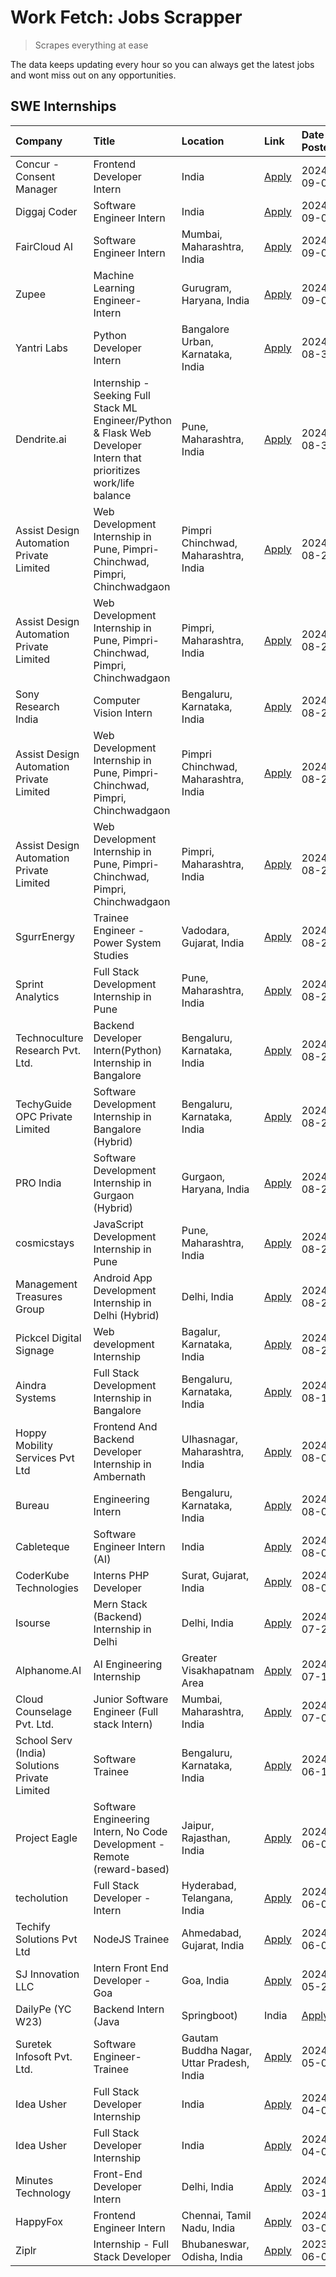 # Work Fetch: Jobs Scrapper
> Scrapes everything at ease

The data keeps updating every hour so you can always get the latest jobs and wont miss out on any opportunities.

## SWE Internships
<!--START_SECTION:workfetch-->
| Company                                       | Title                                                                                                              | Location                                  | Link                                                                                                                                                                                                                                                                                                                              | Date Posted   |
|:----------------------------------------------|:-------------------------------------------------------------------------------------------------------------------|:------------------------------------------|:----------------------------------------------------------------------------------------------------------------------------------------------------------------------------------------------------------------------------------------------------------------------------------------------------------------------------------|:--------------|
| Concur - Consent Manager                      | Frontend Developer Intern                                                                                          | India                                     | [Apply](https://in.linkedin.com/jobs/view/frontend-developer-intern-at-concur-consent-manager-4016878382?position=40&pageNum=0&refId=xNL%2FnWyzH%2BuhYnYXmuyZPA%3D%3D&trackingId=UDGl%2Bld5%2FnLJ%2BK5Z5R4eQg%3D%3D&trk=public_jobs_jserp-result_search-card)                                                                     | 2024-09-05    |
| Diggaj Coder                                  | Software Engineer Intern                                                                                           | India                                     | [Apply](https://in.linkedin.com/jobs/view/software-engineer-intern-at-diggaj-coder-4016889828?position=5&pageNum=2&refId=q7QmP6OmKIgVAtsxtqT2jg%3D%3D&trackingId=B%2B4UnvH8BmV6wBCjzvtNcA%3D%3D&trk=public_jobs_jserp-result_search-card)                                                                                         | 2024-09-05    |
| FairCloud AI                                  | Software Engineer Intern                                                                                           | Mumbai, Maharashtra, India                | [Apply](https://in.linkedin.com/jobs/view/software-engineer-intern-at-faircloud-ai-4014335722?position=47&pageNum=0&refId=xNL%2FnWyzH%2BuhYnYXmuyZPA%3D%3D&trackingId=E82FcMFql3Cs1IfNycu33g%3D%3D&trk=public_jobs_jserp-result_search-card)                                                                                      | 2024-09-03    |
| Zupee                                         | Machine Learning Engineer- Intern                                                                                  | Gurugram, Haryana, India                  | [Apply](https://in.linkedin.com/jobs/view/machine-learning-engineer-intern-at-zupee-4014321839?position=51&pageNum=0&refId=xNL%2FnWyzH%2BuhYnYXmuyZPA%3D%3D&trackingId=eYCAFuz%2Bb6WQoRWbE8lV2A%3D%3D&trk=public_jobs_jserp-result_search-card)                                                                                   | 2024-09-02    |
| Yantri Labs                                   | Python Developer Intern                                                                                            | Bangalore Urban, Karnataka, India         | [Apply](https://in.linkedin.com/jobs/view/python-developer-intern-at-yantri-labs-4011059416?position=5&pageNum=0&refId=xNL%2FnWyzH%2BuhYnYXmuyZPA%3D%3D&trackingId=2oa1Yis3RpHj3AgCiuUvtA%3D%3D&trk=public_jobs_jserp-result_search-card)                                                                                         | 2024-08-30    |
| Dendrite.ai                                   | Internship - Seeking Full Stack ML Engineer/Python & Flask Web Developer Intern that prioritizes work/life balance | Pune, Maharashtra, India                  | [Apply](https://in.linkedin.com/jobs/view/internship-seeking-full-stack-ml-engineer-python-flask-web-developer-intern-that-prioritizes-work-life-balance-at-dendrite-ai-4011606665?position=41&pageNum=0&refId=xNL%2FnWyzH%2BuhYnYXmuyZPA%3D%3D&trackingId=yw4HolX1OVKIIL6A30t0Ng%3D%3D&trk=public_jobs_jserp-result_search-card) | 2024-08-30    |
| Assist Design Automation Private Limited      | Web Development Internship in Pune, Pimpri-Chinchwad, Pimpri, Chinchwadgaon                                        | Pimpri Chinchwad, Maharashtra, India      | [Apply](https://in.linkedin.com/jobs/view/web-development-internship-in-pune-pimpri-chinchwad-pimpri-chinchwadgaon-at-assist-design-automation-private-limited-4010142653?position=27&pageNum=0&refId=xNL%2FnWyzH%2BuhYnYXmuyZPA%3D%3D&trackingId=bZ8vkf3axG49RyZwHEBSdw%3D%3D&trk=public_jobs_jserp-result_search-card)          | 2024-08-28    |
| Assist Design Automation Private Limited      | Web Development Internship in Pune, Pimpri-Chinchwad, Pimpri, Chinchwadgaon                                        | Pimpri, Maharashtra, India                | [Apply](https://in.linkedin.com/jobs/view/web-development-internship-in-pune-pimpri-chinchwad-pimpri-chinchwadgaon-at-assist-design-automation-private-limited-4010143533?position=29&pageNum=0&refId=xNL%2FnWyzH%2BuhYnYXmuyZPA%3D%3D&trackingId=KJnlkK%2FXAnBKNc%2FrTFU%2Biw%3D%3D&trk=public_jobs_jserp-result_search-card)    | 2024-08-28    |
| Sony Research India                           | Computer Vision Intern                                                                                             | Bengaluru, Karnataka, India               | [Apply](https://in.linkedin.com/jobs/view/computer-vision-intern-at-sony-research-india-4011879940?position=30&pageNum=0&refId=xNL%2FnWyzH%2BuhYnYXmuyZPA%3D%3D&trackingId=bujgZBGYlqMEyfTPFTGa%2BQ%3D%3D&trk=public_jobs_jserp-result_search-card)                                                                               | 2024-08-28    |
| Assist Design Automation Private Limited      | Web Development Internship in Pune, Pimpri-Chinchwad, Pimpri, Chinchwadgaon                                        | Pimpri Chinchwad, Maharashtra, India      | [Apply](https://in.linkedin.com/jobs/view/web-development-internship-in-pune-pimpri-chinchwad-pimpri-chinchwadgaon-at-assist-design-automation-private-limited-4010142653?position=2&pageNum=2&refId=q7QmP6OmKIgVAtsxtqT2jg%3D%3D&trackingId=Sl69iS%2FkjIuHXzVv%2BadXfQ%3D%3D&trk=public_jobs_jserp-result_search-card)           | 2024-08-28    |
| Assist Design Automation Private Limited      | Web Development Internship in Pune, Pimpri-Chinchwad, Pimpri, Chinchwadgaon                                        | Pimpri, Maharashtra, India                | [Apply](https://in.linkedin.com/jobs/view/web-development-internship-in-pune-pimpri-chinchwad-pimpri-chinchwadgaon-at-assist-design-automation-private-limited-4010143533?position=4&pageNum=2&refId=q7QmP6OmKIgVAtsxtqT2jg%3D%3D&trackingId=CElKZzeoG4C30JX4vCBY2w%3D%3D&trk=public_jobs_jserp-result_search-card)               | 2024-08-28    |
| SgurrEnergy                                   | Trainee Engineer - Power System Studies                                                                            | Vadodara, Gujarat, India                  | [Apply](https://in.linkedin.com/jobs/view/trainee-engineer-power-system-studies-at-sgurrenergy-4009737958?position=7&pageNum=2&refId=q7QmP6OmKIgVAtsxtqT2jg%3D%3D&trackingId=VE0TqQAmpwLDIcgbuLKAAg%3D%3D&trk=public_jobs_jserp-result_search-card)                                                                               | 2024-08-28    |
| Sprint Analytics                              | Full Stack Development Internship in Pune                                                                          | Pune, Maharashtra, India                  | [Apply](https://in.linkedin.com/jobs/view/full-stack-development-internship-in-pune-at-sprint-analytics-4011589852?position=52&pageNum=0&refId=xNL%2FnWyzH%2BuhYnYXmuyZPA%3D%3D&trackingId=kLUS1pX05jQyb%2FqHDEkDpw%3D%3D&trk=public_jobs_jserp-result_search-card)                                                               | 2024-08-27    |
| Technoculture Research Pvt. Ltd.              | Backend Developer Intern(Python) Internship in Bangalore                                                           | Bengaluru, Karnataka, India               | [Apply](https://in.linkedin.com/jobs/view/backend-developer-intern-python-internship-in-bangalore-at-technoculture-research-pvt-ltd-4010744714?position=35&pageNum=0&refId=xNL%2FnWyzH%2BuhYnYXmuyZPA%3D%3D&trackingId=B4IGAvfr4hMwlJSsaLB5yg%3D%3D&trk=public_jobs_jserp-result_search-card)                                     | 2024-08-26    |
| TechyGuide OPC Private Limited                | Software Development Internship in Bangalore (Hybrid)                                                              | Bengaluru, Karnataka, India               | [Apply](https://in.linkedin.com/jobs/view/software-development-internship-in-bangalore-hybrid-at-techyguide-opc-private-limited-4009591646?position=14&pageNum=0&refId=xNL%2FnWyzH%2BuhYnYXmuyZPA%3D%3D&trackingId=nx35%2BIzGCPwuWG0N94Lxew%3D%3D&trk=public_jobs_jserp-result_search-card)                                       | 2024-08-24    |
| PRO India                                     | Software Development Internship in Gurgaon (Hybrid)                                                                | Gurgaon, Haryana, India                   | [Apply](https://in.linkedin.com/jobs/view/software-development-internship-in-gurgaon-hybrid-at-pro-india-4009587664?position=55&pageNum=0&refId=xNL%2FnWyzH%2BuhYnYXmuyZPA%3D%3D&trackingId=IniEQrod5XUuapGoAfF6Sg%3D%3D&trk=public_jobs_jserp-result_search-card)                                                                | 2024-08-24    |
| cosmicstays                                   | JavaScript Development Internship in Pune                                                                          | Pune, Maharashtra, India                  | [Apply](https://in.linkedin.com/jobs/view/javascript-development-internship-in-pune-at-cosmicstays-4007904825?position=22&pageNum=0&refId=xNL%2FnWyzH%2BuhYnYXmuyZPA%3D%3D&trackingId=Wylcuk9tMGDLDvLXzqQSqQ%3D%3D&trk=public_jobs_jserp-result_search-card)                                                                      | 2024-08-22    |
| Management Treasures Group                    | Android App Development Internship in Delhi (Hybrid)                                                               | Delhi, India                              | [Apply](https://in.linkedin.com/jobs/view/android-app-development-internship-in-delhi-hybrid-at-management-treasures-group-4007904741?position=32&pageNum=0&refId=xNL%2FnWyzH%2BuhYnYXmuyZPA%3D%3D&trackingId=8OIX%2BWZQgk8DJsKO0HtaTQ%3D%3D&trk=public_jobs_jserp-result_search-card)                                            | 2024-08-22    |
| Pickcel Digital Signage                       | Web development Internship                                                                                         | Bagalur, Karnataka, India                 | [Apply](https://in.linkedin.com/jobs/view/web-development-internship-at-pickcel-digital-signage-4005388106?position=42&pageNum=0&refId=xNL%2FnWyzH%2BuhYnYXmuyZPA%3D%3D&trackingId=fgOrLnEWk%2Fcr0sGrzqWEPg%3D%3D&trk=public_jobs_jserp-result_search-card)                                                                       | 2024-08-22    |
| Aindra Systems                                | Full Stack Development Internship in Bangalore                                                                     | Bengaluru, Karnataka, India               | [Apply](https://in.linkedin.com/jobs/view/full-stack-development-internship-in-bangalore-at-aindra-systems-4002065939?position=37&pageNum=0&refId=xNL%2FnWyzH%2BuhYnYXmuyZPA%3D%3D&trackingId=%2Fepuu0rokUikgKmTLw7yJQ%3D%3D&trk=public_jobs_jserp-result_search-card)                                                            | 2024-08-15    |
| Hoppy Mobility Services Pvt Ltd               | Frontend And Backend Developer Internship in Ambernath                                                             | Ulhasnagar, Maharashtra, India            | [Apply](https://in.linkedin.com/jobs/view/frontend-and-backend-developer-internship-in-ambernath-at-hoppy-mobility-services-pvt-ltd-3997617379?position=2&pageNum=0&refId=xNL%2FnWyzH%2BuhYnYXmuyZPA%3D%3D&trackingId=jT%2FZox1eagFSQ2UHx20EuA%3D%3D&trk=public_jobs_jserp-result_search-card)                                    | 2024-08-09    |
| Bureau                                        | Engineering Intern                                                                                                 | Bengaluru, Karnataka, India               | [Apply](https://in.linkedin.com/jobs/view/engineering-intern-at-bureau-3993963176?position=54&pageNum=0&refId=xNL%2FnWyzH%2BuhYnYXmuyZPA%3D%3D&trackingId=DdMejQJUsw9%2FRwEhZC6KyQ%3D%3D&trk=public_jobs_jserp-result_search-card)                                                                                                | 2024-08-05    |
| Cableteque                                    | Software Engineer Intern (AI)                                                                                      | India                                     | [Apply](https://in.linkedin.com/jobs/view/software-engineer-intern-ai-at-cableteque-3989736384?position=34&pageNum=0&refId=xNL%2FnWyzH%2BuhYnYXmuyZPA%3D%3D&trackingId=27AtryPWFFQBWpnVjHVEDQ%3D%3D&trk=public_jobs_jserp-result_search-card)                                                                                     | 2024-08-03    |
| CoderKube Technologies                        | Interns PHP Developer                                                                                              | Surat, Gujarat, India                     | [Apply](https://in.linkedin.com/jobs/view/interns-php-developer-at-coderkube-technologies-3991514502?position=9&pageNum=0&refId=xNL%2FnWyzH%2BuhYnYXmuyZPA%3D%3D&trackingId=unLcdyBzMw98YNHE3mdL6Q%3D%3D&trk=public_jobs_jserp-result_search-card)                                                                                | 2024-08-02    |
| Isourse                                       | Mern Stack (Backend) Internship in Delhi                                                                           | Delhi, India                              | [Apply](https://in.linkedin.com/jobs/view/mern-stack-backend-internship-in-delhi-at-isourse-3985018971?position=8&pageNum=0&refId=xNL%2FnWyzH%2BuhYnYXmuyZPA%3D%3D&trackingId=M1jV6g8meWMq2P85iEULZg%3D%3D&trk=public_jobs_jserp-result_search-card)                                                                              | 2024-07-25    |
| Alphanome.AI                                  | AI Engineering Internship                                                                                          | Greater Visakhapatnam Area                | [Apply](https://in.linkedin.com/jobs/view/ai-engineering-internship-at-alphanome-ai-3978399703?position=46&pageNum=0&refId=xNL%2FnWyzH%2BuhYnYXmuyZPA%3D%3D&trackingId=%2BFPvQYXW9dhX1RYBrDiEJw%3D%3D&trk=public_jobs_jserp-result_search-card)                                                                                   | 2024-07-19    |
| Cloud Counselage Pvt. Ltd.                    | Junior Software Engineer (Full stack Intern)                                                                       | Mumbai, Maharashtra, India                | [Apply](https://in.linkedin.com/jobs/view/junior-software-engineer-full-stack-intern-at-cloud-counselage-pvt-ltd-3967725851?position=19&pageNum=0&refId=xNL%2FnWyzH%2BuhYnYXmuyZPA%3D%3D&trackingId=SVVFh7VYHo%2B9p%2B58QCctgw%3D%3D&trk=public_jobs_jserp-result_search-card)                                                    | 2024-07-09    |
| School Serv (India) Solutions Private Limited | Software Trainee                                                                                                   | Bengaluru, Karnataka, India               | [Apply](https://in.linkedin.com/jobs/view/software-trainee-at-school-serv-india-solutions-private-limited-3953917603?position=25&pageNum=0&refId=xNL%2FnWyzH%2BuhYnYXmuyZPA%3D%3D&trackingId=ve8FL3kLltTVLf6pkwMQvg%3D%3D&trk=public_jobs_jserp-result_search-card)                                                               | 2024-06-19    |
| Project Eagle                                 | Software Engineering Intern, No Code Development - Remote (reward-based)                                           | Jaipur, Rajasthan, India                  | [Apply](https://in.linkedin.com/jobs/view/software-engineering-intern-no-code-development-remote-reward-based-at-project-eagle-3944641307?position=6&pageNum=0&refId=xNL%2FnWyzH%2BuhYnYXmuyZPA%3D%3D&trackingId=SO%2FpfYdDzkMEnR56q9WF4A%3D%3D&trk=public_jobs_jserp-result_search-card)                                         | 2024-06-06    |
| techolution                                   | Full Stack Developer - Intern                                                                                      | Hyderabad, Telangana, India               | [Apply](https://in.linkedin.com/jobs/view/full-stack-developer-intern-at-techolution-3947911862?position=24&pageNum=0&refId=xNL%2FnWyzH%2BuhYnYXmuyZPA%3D%3D&trackingId=Q92wLryb5r82s2iZkemXYA%3D%3D&trk=public_jobs_jserp-result_search-card)                                                                                    | 2024-06-06    |
| Techify Solutions Pvt Ltd                     | NodeJS Trainee                                                                                                     | Ahmedabad, Gujarat, India                 | [Apply](https://in.linkedin.com/jobs/view/nodejs-trainee-at-techify-solutions-pvt-ltd-3943459887?position=43&pageNum=0&refId=xNL%2FnWyzH%2BuhYnYXmuyZPA%3D%3D&trackingId=9GIcjTvymX%2BuZYBvfx0XVQ%3D%3D&trk=public_jobs_jserp-result_search-card)                                                                                 | 2024-06-06    |
| SJ Innovation LLC                             | Intern Front End Developer - Goa                                                                                   | Goa, India                                | [Apply](https://in.linkedin.com/jobs/view/intern-front-end-developer-goa-at-sj-innovation-llc-3931678611?position=12&pageNum=0&refId=xNL%2FnWyzH%2BuhYnYXmuyZPA%3D%3D&trackingId=QSq07MuS%2FiZjERbnC1ExzQ%3D%3D&trk=public_jobs_jserp-result_search-card)                                                                         | 2024-05-24    |
| DailyPe (YC W23)                              | Backend Intern (Java | Springboot)                                                                                 | India                                     | [Apply](https://in.linkedin.com/jobs/view/backend-intern-java-springboot-at-dailype-yc-w23-3919725172?position=8&pageNum=2&refId=q7QmP6OmKIgVAtsxtqT2jg%3D%3D&trackingId=FnT1dsPy3Y%2FvcCKJ3vc8jw%3D%3D&trk=public_jobs_jserp-result_search-card)                                                                                 | 2024-05-08    |
| Suretek Infosoft Pvt. Ltd.                    | Software Engineer-Trainee                                                                                          | Gautam Buddha Nagar, Uttar Pradesh, India | [Apply](https://in.linkedin.com/jobs/view/software-engineer-trainee-at-suretek-infosoft-pvt-ltd-3916999948?position=56&pageNum=0&refId=xNL%2FnWyzH%2BuhYnYXmuyZPA%3D%3D&trackingId=ACXxrGqpswO9lpHZO747Kw%3D%3D&trk=public_jobs_jserp-result_search-card)                                                                         | 2024-05-04    |
| Idea Usher                                    | Full Stack Developer Internship                                                                                    | India                                     | [Apply](https://in.linkedin.com/jobs/view/full-stack-developer-internship-at-idea-usher-3879565540?position=31&pageNum=0&refId=xNL%2FnWyzH%2BuhYnYXmuyZPA%3D%3D&trackingId=m4%2BJ8Q03eWgltSoOBansBg%3D%3D&trk=public_jobs_jserp-result_search-card)                                                                               | 2024-04-01    |
| Idea Usher                                    | Full Stack Developer Internship                                                                                    | India                                     | [Apply](https://in.linkedin.com/jobs/view/full-stack-developer-internship-at-idea-usher-3879565540?position=6&pageNum=2&refId=q7QmP6OmKIgVAtsxtqT2jg%3D%3D&trackingId=Wux6SCvRj3ElAaUmEQ1VvA%3D%3D&trk=public_jobs_jserp-result_search-card)                                                                                      | 2024-04-01    |
| Minutes Technology                            | Front-End Developer Intern                                                                                         | Delhi, India                              | [Apply](https://in.linkedin.com/jobs/view/front-end-developer-intern-at-minutes-technology-3853712549?position=7&pageNum=0&refId=xNL%2FnWyzH%2BuhYnYXmuyZPA%3D%3D&trackingId=xp5SVm9rlhmPaPOnO%2BP3%2BA%3D%3D&trk=public_jobs_jserp-result_search-card)                                                                           | 2024-03-14    |
| HappyFox                                      | Frontend Engineer Intern                                                                                           | Chennai, Tamil Nadu, India                | [Apply](https://in.linkedin.com/jobs/view/frontend-engineer-intern-at-happyfox-3848357951?position=18&pageNum=0&refId=xNL%2FnWyzH%2BuhYnYXmuyZPA%3D%3D&trackingId=SP%2FzikA6Q7YnoyLFcspRRQ%3D%3D&trk=public_jobs_jserp-result_search-card)                                                                                        | 2024-03-07    |
| Ziplr                                         | Internship - Full Stack Developer                                                                                  | Bhubaneswar, Odisha, India                | [Apply](https://in.linkedin.com/jobs/view/internship-full-stack-developer-at-ziplr-3645675705?position=21&pageNum=0&refId=xNL%2FnWyzH%2BuhYnYXmuyZPA%3D%3D&trackingId=IOqq%2BsxNVm2tgcFSueJvCw%3D%3D&trk=public_jobs_jserp-result_search-card)                                                                                    | 2023-06-02    |
<!--END_SECTION:workfetch-->

